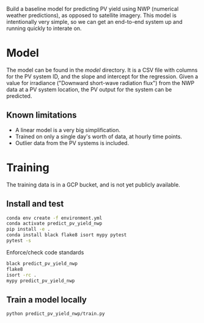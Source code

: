 Build a baseline model for predicting PV yield using NWP (numerical weather predictions), as opposed to satellite imagery. This model is intentionally very simple, so we can get an end-to-end system up and running quickly to interate on.

# Model

The model can be found in the _model_ directory. It is a CSV file with columns for the PV system ID, and the slope and intercept for the regression. Given a value for irradiance ("Downward short-wave radiation flux") from the NWP data at a PV system location, the PV output for the system can be predicted.

## Known limitations
* A linear model is a very big simplification.
* Trained on only a single day's worth of data, at hourly time points.
* Outlier data from the PV systems is included.

# Training

The training data is in a GCP bucket, and is not yet publicly available.

## Install and test

```bash
conda env create -f environment.yml 
conda activate predict_pv_yield_nwp
pip install -e .
conda install black flake8 isort mypy pytest
pytest -s
```

Enforce/check code standards

```bash
black predict_pv_yield_nwp
flake8
isort -rc .
mypy predict_pv_yield_nwp
```

## Train a model locally

```bash
python predict_pv_yield_nwp/train.py
```
